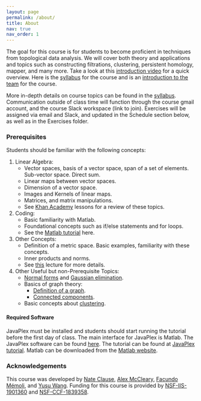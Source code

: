 ```yaml
---
layout: page
permalink: /about/
title: About
nav: true
nav_order: 1
---
```


The goal for this course is for students to become proficient in techniques from topological data analysis. We will cover both theory and applications and topics such as constructing filtrations, clustering, persistent homology, mapper, and many more. Take a look at this [introduction video](https://youtu.be/Z_M8R88wjCo) for a quick overview. Here is the [syllabus](syllabus.pdf) for the course and is an [introduction to the team](https://youtu.be/4YcM8oXAm28) for the course.

More in-depth details on course topics can be found in the [syllabus](syllabus.pdf). Communication outside of class time will function through the course gmail account, and the course Slack workspace (link to join). Exercises will be assigned via email and Slack, and updated in the Schedule section below, as well as in the Exercises folder.

### Prerequisites
Students should be familiar with the following concepts:
1. Linear Algebra:
    - Vector spaces, basis of a vector space, span of a set of elements. Sub-vector space. Direct sum.
    - Linear maps between vector spaces.
    - Dimension of a vector space.
    - Images and Kernels of linear maps.
    - Matrices, and matrix manipulations.
    - See [Khan Academy](https://www.khanacademy.org/math/linear-algebra) lessons for a review of these topics.
2. Coding:
    - Basic familiarity with Matlab.
    - Foundational concepts such as if/else statements and for loops.
    - See the [Matlab tutorial](https://web.eecs.umich.edu/~aey/eecs451/matlab.pdf) here.
3. Other Concepts:
    - Definition of a metric space. Basic examples, familiarity with these concepts.
    - Inner products and norms.
    - See [this](http://www-history.mcs.st-and.ac.uk/~john/MT4522/Lectures/L5.html) lecture for more details.
4. Other Useful but non-Prerequisite Topics:
    - [Normal forms](https://en.wikipedia.org/wiki/Smith_normal_form) and [Gaussian elimination](https://en.wikipedia.org/wiki/Gaussian_elimination).
    - Basics of graph theory:
        - [Definition of a graph](https://en.wikipedia.org/wiki/Graph_theory).
        - [Connected components](https://en.wikipedia.org/wiki/Component_(graph_theory)).
    - Basic concepts about [clustering](https://en.wikipedia.org/wiki/Cluster_analysis).

#### Required Software
JavaPlex must be installed and students should start running the tutorial before the first day of class. The main interface for JavaPlex is Matlab. The JavaPlex software can be found [here](http://appliedtopology.github.io/javaplex/). The tutorial can be found at [JavaPlex tutorial](https://github.com/appliedtopology/javaplex/wiki/Tutorial). Matlab can be downloaded from the [Matlab website](https://www.mathworks.com/products/matlab.html).



### Acknowledgements
This course was developed by [Nate Clause](https://math.osu.edu/people/clause.15), [Alex McCleary](https://www.alexmccleary.org), [Facundo M&eacute;moli](http://facundo-memoli.org), and [Yusu Wang](http://yusu.belkin-wang.org). Funding for this course is provided by [NSF-IIS-1901360](https://www.nsf.gov/awardsearch/showAward?AWD_ID=1901360) and [NSF-CCF-1839358](https://www.nsf.gov/awardsearch/showAward?AWD_ID=1839358).
